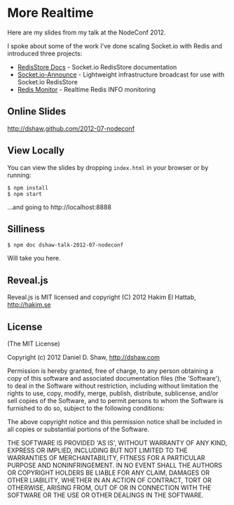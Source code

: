 # More Realtime

Here are my slides from my talk at the NodeConf 2012.

I spoke about some of the work I've done scaling Socket.io with Redis and introduced three projects:

- [RedisStore Docs](https://github.com/dshaw/RedisStore-Docs) - Socket.io RedisStore documentation
- [Socket.io-Announce](https://github.com/dshaw/socket.io-announce) - Lightweight infrastructure broadcast for use with Socket.io RedisStore
- [Redis Monitor](https://github.com/dshaw/redis-monitor) - Realtime Redis INFO monitoring

## Online Slides

http://dshaw.github.com/2012-07-nodeconf

## View Locally

You can view the slides by dropping `index.html` in your browser or by running:

    $ npm install
    $ npm start

...and going to http://localhost:8888



## Silliness

    $ npm doc dshaw-talk-2012-07-nodeconf

Will take you here.

## Reveal.js

Reveal.js is MIT licensed and copyright (C) 2012 Hakim El Hattab, http://hakim.se

## License

(The MIT License)

Copyright (c) 2012 Daniel D. Shaw, http://dshaw.com

Permission is hereby granted, free of charge, to any person obtaining
a copy of this software and associated documentation files (the
'Software'), to deal in the Software without restriction, including
without limitation the rights to use, copy, modify, merge, publish,
distribute, sublicense, and/or sell copies of the Software, and to
permit persons to whom the Software is furnished to do so, subject to
the following conditions:

The above copyright notice and this permission notice shall be
included in all copies or substantial portions of the Software.

THE SOFTWARE IS PROVIDED 'AS IS', WITHOUT WARRANTY OF ANY KIND,
EXPRESS OR IMPLIED, INCLUDING BUT NOT LIMITED TO THE WARRANTIES OF
MERCHANTABILITY, FITNESS FOR A PARTICULAR PURPOSE AND NONINFRINGEMENT.
IN NO EVENT SHALL THE AUTHORS OR COPYRIGHT HOLDERS BE LIABLE FOR ANY
CLAIM, DAMAGES OR OTHER LIABILITY, WHETHER IN AN ACTION OF CONTRACT,
TORT OR OTHERWISE, ARISING FROM, OUT OF OR IN CONNECTION WITH THE
SOFTWARE OR THE USE OR OTHER DEALINGS IN THE SOFTWARE.